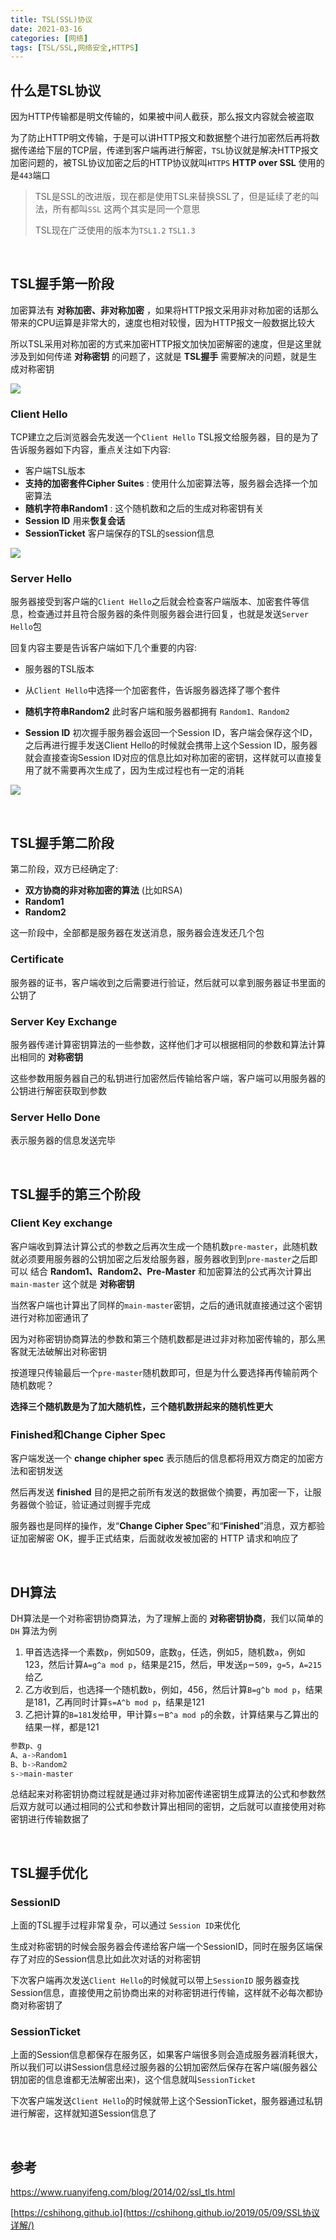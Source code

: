 ```yaml
---
title: TSL(SSL)协议
date: 2021-03-16
categories: [网络]
tags: [TSL/SSL,网络安全,HTTPS]
---
```


## 什么是TSL协议

因为HTTP传输都是明文传输的，如果被中间人截获，那么报文内容就会被盗取

为了防止HTTP明文传输，于是可以讲HTTP报文和数据整个进行加密然后再将数据传递给下层的TCP层，传递到客户端再进行解密，`TSL`协议就是解决HTTP报文加密问题的，被TSL协议加密之后的HTTP协议就叫`HTTPS` **HTTP over SSL** 使用的是`443`端口

> TSL是SSL的改进版，现在都是使用TSL来替换SSL了，但是延续了老的叫法，所有都叫`SSL` 这两个其实是同一个意思
>
> TSL现在广泛使用的版本为`TSL1.2` `TSL1.3`

​    

## TSL握手第一阶段

加密算法有 **对称加密、非对称加密** ，如果将HTTP报文采用非对称加密的话那么带来的CPU运算是非常大的，速度也相对较慢，因为HTTP报文一般数据比较大

所以TSL采用对称加密的方式来加密HTTP报文加快加密解密的速度，但是这里就涉及到如何传递 **对称密钥** 的问题了，这就是 **TSL握手** 需要解决的问题，就是生成对称密钥

![](https://raw.githubusercontent.com/biningo/cdn/master/img1/tsl.png)

### Client Hello

TCP建立之后浏览器会先发送一个`Client Hello` TSL报文给服务器，目的是为了告诉服务器如下内容，重点关注如下内容:

- 客户端TSL版本
- **支持的加密套件Cipher Suites** : 使用什么加密算法等，服务器会选择一个加密算法
- **随机字符串Random1** : 这个随机数和之后的生成对称密钥有关
- **Session ID**  用来**恢复会话** 
- **SessionTicket** 客户端保存的TSL的session信息

![](https://raw.githubusercontent.com/biningo/cdn/master/img1/ClientHello.png)

### Server Hello

服务器接受到客户端的`Client Hello`之后就会检查客户端版本、加密套件等信息，检查通过并且符合服务器的条件则服务器会进行回复，也就是发送`Server Hello`包

回复内容主要是告诉客户端如下几个重要的内容:

- 服务器的TSL版本

- 从`Client Hello`中选择一个加密套件，告诉服务器选择了哪个套件
- **随机字符串Random2** 此时客户端和服务器都拥有 `Random1、Random2`
- **Session ID** 初次握手服务器会返回一个Session ID，客户端会保存这个ID，之后再进行握手发送Client Hello的时候就会携带上这个Session ID，服务器就会直接查询Session ID对应的信息比如对称加密的密钥，这样就可以直接复用了就不需要再次生成了，因为生成过程也有一定的消耗

![](https://raw.githubusercontent.com/biningo/cdn/master/img1/ServerHello.png)

​    

## TSL握手第二阶段

第二阶段，双方已经确定了:

- **双方协商的非对称加密的算法** (比如RSA)
- **Random1**
- **Random2**

这一阶段中，全部都是服务器在发送消息，服务器会连发还几个包

### Certificate

服务器的证书，客户端收到之后需要进行验证，然后就可以拿到服务器证书里面的公钥了

### Server Key Exchange

服务器传递计算密钥算法的一些参数，这样他们才可以根据相同的参数和算法计算出相同的 **对称密钥**

这些参数用服务器自己的私钥进行加密然后传输给客户端，客户端可以用服务器的公钥进行解密获取到参数

### Server Hello Done

表示服务器的信息发送完毕

​    

## TSL握手的第三个阶段

### Client Key exchange

客户端收到算法计算公式的参数之后再次生成一个随机数`pre-master`，此随机数就必须要用服务器的公钥加密之后发给服务器，服务器收到到`pre-master`之后即可以 结合 **Random1、Random2、Pre-Master** 和加密算法的公式再次计算出 `main-master` 这个就是 **对称密钥**

当然客户端也计算出了同样的`main-master`密钥，之后的通讯就直接通过这个密钥进行对称加密通讯了

因为对称密钥协商算法的参数和第三个随机数都是进过非对称加密传输的，那么黑客就无法破解出对称密钥

按道理只传输最后一个`pre-master`随机数即可，但是为什么要选择再传输前两个随机数呢？

**选择三个随机数是为了加大随机性，三个随机数拼起来的随机性更大**

### Finished和Change Cipher Spec

客户端发送一个 **change chipher spec** 表示随后的信息都将用双方商定的加密方法和密钥发送

然后再发送 **finished**  目的是把之前所有发送的数据做个摘要，再加密一下，让服务器做个验证，验证通过则握手完成

服务器也是同样的操作，发“**Change Cipher Spec**”和“**Finished**”消息，双方都验证加密解密 OK，握手正式结束，后面就收发被加密的 HTTP 请求和响应了

​        

## DH算法

DH算法是一个对称密钥协商算法，为了理解上面的 **对称密钥协商**，我们以简单的 `DH` 算法为例

1. 甲首选选择一个素数`p`，例如509，底数`g`，任选，例如5，随机数`a`，例如123，然后计算`A=g^a mod p`，结果是215，然后，甲发送`p＝509`，`g=5`，`A=215`给乙
2. 乙方收到后，也选择一个随机数`b`，例如，456，然后计算`B=g^b mod p`，结果是181，乙再同时计算`s=A^b mod p`，结果是121 
3. 乙把计算的`B=181`发给甲，甲计算`s＝B^a mod p`的余数，计算结果与乙算出的结果一样，都是121 

```bash
参数p、g
A、a->Random1
B、b->Random2
s->main-master
```

总结起来对称密钥协商过程就是通过非对称加密传递密钥生成算法的公式和参数然后双方就可以通过相同的公式和参数计算出相同的密钥，之后就可以直接使用对称密钥进行传输数据了   

​    

## TSL握手优化

### SessionID

上面的TSL握手过程非常复杂，可以通过 `Session ID`来优化

生成对称密钥的时候会服务器会传递给客户端一个SessionID，同时在服务区端保存了对应的Session信息比如此次对话的对称密钥

下次客户端再次发送`Client Hello`的时候就可以带上`SessionID`  服务器查找Session信息，直接使用之前协商出来的对称密钥进行传输，这样就不必每次都协商对称密钥了

### SessionTicket

上面的Session信息都保存在服务区，如果客户端很多则会造成服务器消耗很大，所以我们可以讲Session信息经过服务器的公钥加密然后保存在客户端(服务器公钥加密的信息谁都无法解密出来)，这个信息就叫`SessionTicket` 

下次客户端发送`Client Hello`的时候就带上这个SessionTicket，服务器通过私钥进行解密，这样就知道Session信息了

​    

## 参考

https://www.ruanyifeng.com/blog/2014/02/ssl_tls.html

[https://cshihong.github.io](https://cshihong.github.io/2019/05/09/SSL协议详解/)